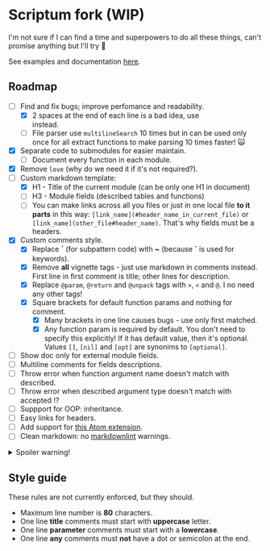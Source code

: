# Scriptum fork (WIP)

I'm not sure if I can find a time and superpowers to do all these things,
can't promise anything but I'll try 🤡

See examples and documentation [here](doc/README.md).

## Roadmap

- [ ] Find and fix bugs; improve perfomance and readability.
  - [x] 2 spaces at the end of each line is a bad idea, use <br/> instead.
  - [ ] File parser use `multilineSearch` 10 times but in can be used only once
    for all extract functions to make parsing 10 times faster! 🙀
- [x] Separate code to submodules for easier maintain.
  - [ ] Document every function in each module.
- [x] Remove `love` (why do we need it if it's not required?).
- [ ] Custom markdown template:
  - [x] H1 - Title of the current module (can be only one H1 in document)
  - [ ] H3 - Module fields (described tables and functions)
  - [ ] You can make links across all you files or just in one local file
    **to it parts** in this way: `[link_name](#header_name_in_current_file)` or
    `[link_name](other_file#header_name)`. That's why fields must be a headers.
- [x] Custom comments style.
  - [x] Replace **\`** (for subpattern code) with **~**
    (because **`** is used for keywords).
  - [x] Remove **all** vignette tags - just use markdown in comments instead.
    First line in first comment is title; other lines for description.
  - [x] Replace `@param`, `@return` and `@unpack` tags with `>`, `<` and `@`.
    I no need any other tags!
  - [x] Square brackets for default function params and nothing for comment.
    - [x] Many brackets in one line causes bugs - use only first matched.
    - [x] Any function param is required by default. You don't need to
      specify this explicitly! If it has default value, then it's optional.
      Values `[]`, `[nil]` and `[opt]` are synonims to `[optional]`.
- [ ] Show doc only for external module fields.
- [ ] Multiline comments for fields descriptions.
- [ ] Throw error when function argument name doesn't match with described.
- [ ] Throw error when described argument type doesn't match with accepted !?
- [ ] Suppport for OOP: inheritance.
- [ ] Easy links for headers.
- [ ] Add support for
    [this Atom extension](https://github.com/dapetcu21/atom-autocomplete-lua).
- [ ] Clean markdown:
    no [markdownlint](https://github.com/DavidAnson/markdownlint) warnings.

<details>
  <summary>Spoiler warning!</summary>

- [ ] Hide internal module fields under spoiler.

</details>

## Style guide

These rules are not currently enforced, but they should.

- Maximum line number is **80** characters.
- One line **title** comments must start with **uppercase** letter.
- One line **parameter** comments must start with a **lowercase**.
- One line **any** comments must **not** have a dot or semicolon at the end.
